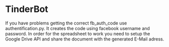 # TinderBot

If you have problems getting the correct fb_auth_code use authentification.py. It creates the code using facebook username and password.
In order for the spreadsheet to work you need to setup the Google Drive API and share the document with the generated E-Mail adress.
